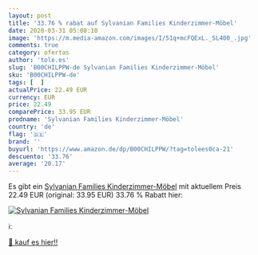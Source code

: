 ```yaml
---
layout: post
title: '33.76 % rabat auf Sylvanian Families Kinderzimmer-Möbel'
date: 2020-03-31 05:08:10
image: 'https://m.media-amazon.com/images/I/51q+mcFQExL._SL400_.jpg'
comments: true
category: ofertas
author: 'tole.es'
slug: 'B00CHILPPW-de Sylvanian Families Kinderzimmer-Möbel'
sku: 'B00CHILPPW-de'
tags: [  ]
actualPrice: 22.49 EUR
currency: EUR
price: 22.49
comparePrice: 33.95 EUR
prodname: 'Sylvanian Families Kinderzimmer-Möbel'
country: 'de'
flag: '🇩🇪'
brand: ''
buyurl: 'https://www.amazon.de/dp/B00CHILPPW/?tag=tolees0ca-21'
descuento: '33.76'
average: '20.17'
---
```


Es gibt ein [Sylvanian Families Kinderzimmer-Möbel](https://www.amazon.de/dp/B00CHILPPW/?tag=tolees0ca-21) mit aktuellem Preis 22.49 EUR (original: 33.95 EUR) 33.76 % Rabatt hier:

[![Sylvanian Families Kinderzimmer-Möbel](https://m.media-amazon.com/images/I/51q+mcFQExL._SL400_.jpg)](https://www.amazon.de/dp/B00CHILPPW/?tag=tolees0ca-21)

ℹ️:


[🛒 kauf es hier!!](https://www.amazon.de/dp/B00CHILPPW/?tag=tolees0ca-21)

